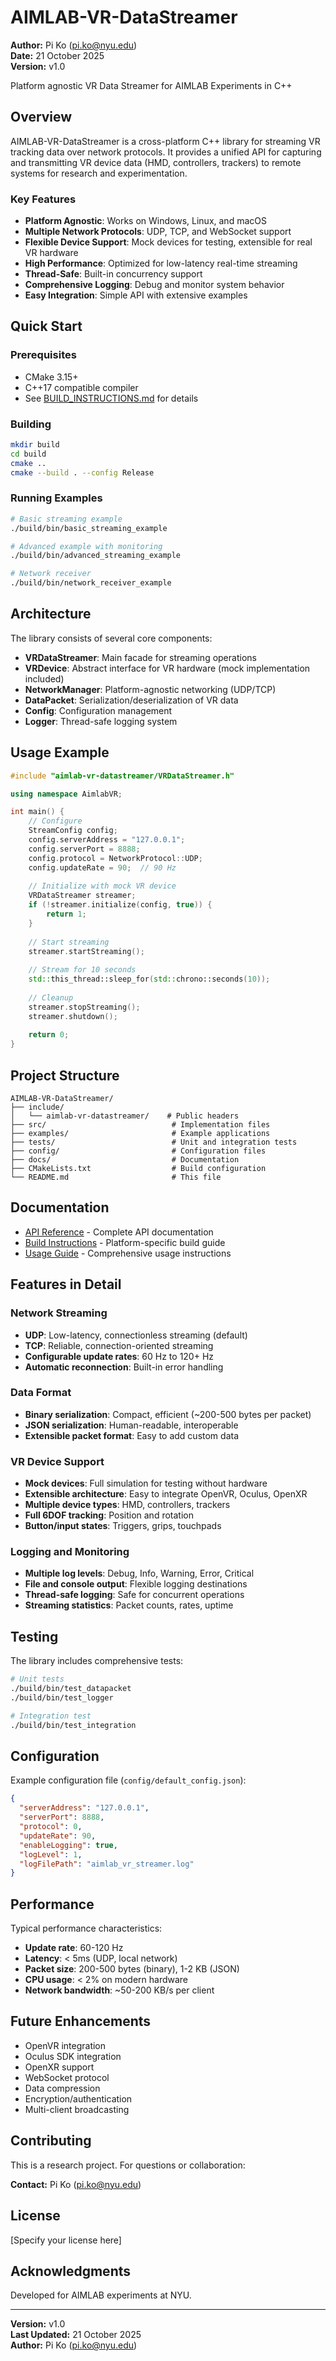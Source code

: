 # AIMLAB-VR-DataStreamer

**Author:** Pi Ko (pi.ko@nyu.edu)  
**Date:** 21 October 2025  
**Version:** v1.0

Platform agnostic VR Data Streamer for AIMLAB Experiments in C++

## Overview

AIMLAB-VR-DataStreamer is a cross-platform C++ library for streaming VR tracking data over network protocols. It provides a unified API for capturing and transmitting VR device data (HMD, controllers, trackers) to remote systems for research and experimentation.

### Key Features

- **Platform Agnostic**: Works on Windows, Linux, and macOS
- **Multiple Network Protocols**: UDP, TCP, and WebSocket support
- **Flexible Device Support**: Mock devices for testing, extensible for real VR hardware
- **High Performance**: Optimized for low-latency real-time streaming
- **Thread-Safe**: Built-in concurrency support
- **Comprehensive Logging**: Debug and monitor system behavior
- **Easy Integration**: Simple API with extensive examples

## Quick Start

### Prerequisites

- CMake 3.15+
- C++17 compatible compiler
- See [BUILD_INSTRUCTIONS.md](docs/BUILD_INSTRUCTIONS.md) for details

### Building

```bash
mkdir build
cd build
cmake ..
cmake --build . --config Release
```

### Running Examples

```bash
# Basic streaming example
./build/bin/basic_streaming_example

# Advanced example with monitoring
./build/bin/advanced_streaming_example

# Network receiver
./build/bin/network_receiver_example
```

## Architecture

The library consists of several core components:

- **VRDataStreamer**: Main facade for streaming operations
- **VRDevice**: Abstract interface for VR hardware (mock implementation included)
- **NetworkManager**: Platform-agnostic networking (UDP/TCP)
- **DataPacket**: Serialization/deserialization of VR data
- **Config**: Configuration management
- **Logger**: Thread-safe logging system

## Usage Example

```cpp
#include "aimlab-vr-datastreamer/VRDataStreamer.h"

using namespace AimlabVR;

int main() {
    // Configure
    StreamConfig config;
    config.serverAddress = "127.0.0.1";
    config.serverPort = 8888;
    config.protocol = NetworkProtocol::UDP;
    config.updateRate = 90;  // 90 Hz
    
    // Initialize with mock VR device
    VRDataStreamer streamer;
    if (!streamer.initialize(config, true)) {
        return 1;
    }
    
    // Start streaming
    streamer.startStreaming();
    
    // Stream for 10 seconds
    std::this_thread::sleep_for(std::chrono::seconds(10));
    
    // Cleanup
    streamer.stopStreaming();
    streamer.shutdown();
    
    return 0;
}
```

## Project Structure

```
AIMLAB-VR-DataStreamer/
├── include/
│   └── aimlab-vr-datastreamer/    # Public headers
├── src/                            # Implementation files
├── examples/                       # Example applications
├── tests/                          # Unit and integration tests
├── config/                         # Configuration files
├── docs/                           # Documentation
├── CMakeLists.txt                  # Build configuration
└── README.md                       # This file
```

## Documentation

- [API Reference](docs/API_REFERENCE.md) - Complete API documentation
- [Build Instructions](docs/BUILD_INSTRUCTIONS.md) - Platform-specific build guide
- [Usage Guide](docs/USAGE_GUIDE.md) - Comprehensive usage instructions

## Features in Detail

### Network Streaming

- **UDP**: Low-latency, connectionless streaming (default)
- **TCP**: Reliable, connection-oriented streaming
- **Configurable update rates**: 60 Hz to 120+ Hz
- **Automatic reconnection**: Built-in error handling

### Data Format

- **Binary serialization**: Compact, efficient (~200-500 bytes per packet)
- **JSON serialization**: Human-readable, interoperable
- **Extensible packet format**: Easy to add custom data

### VR Device Support

- **Mock devices**: Full simulation for testing without hardware
- **Extensible architecture**: Easy to integrate OpenVR, Oculus, OpenXR
- **Multiple device types**: HMD, controllers, trackers
- **Full 6DOF tracking**: Position and rotation
- **Button/input states**: Triggers, grips, touchpads

### Logging and Monitoring

- **Multiple log levels**: Debug, Info, Warning, Error, Critical
- **File and console output**: Flexible logging destinations
- **Thread-safe logging**: Safe for concurrent operations
- **Streaming statistics**: Packet counts, rates, uptime

## Testing

The library includes comprehensive tests:

```bash
# Unit tests
./build/bin/test_datapacket
./build/bin/test_logger

# Integration test
./build/bin/test_integration
```

## Configuration

Example configuration file (`config/default_config.json`):

```json
{
  "serverAddress": "127.0.0.1",
  "serverPort": 8888,
  "protocol": 0,
  "updateRate": 90,
  "enableLogging": true,
  "logLevel": 1,
  "logFilePath": "aimlab_vr_streamer.log"
}
```

## Performance

Typical performance characteristics:

- **Update rate**: 60-120 Hz
- **Latency**: < 5ms (UDP, local network)
- **Packet size**: 200-500 bytes (binary), 1-2 KB (JSON)
- **CPU usage**: < 2% on modern hardware
- **Network bandwidth**: ~50-200 KB/s per client

## Future Enhancements

- OpenVR integration
- Oculus SDK integration
- OpenXR support
- WebSocket protocol
- Data compression
- Encryption/authentication
- Multi-client broadcasting

## Contributing

This is a research project. For questions or collaboration:

**Contact:** Pi Ko (pi.ko@nyu.edu)

## License

[Specify your license here]

## Acknowledgments

Developed for AIMLAB experiments at NYU.

---

**Version:** v1.0  
**Last Updated:** 21 October 2025  
**Author:** Pi Ko (pi.ko@nyu.edu)
